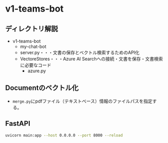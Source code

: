 # v1-teams-bot

## ディレクトリ解説
- v1-teams-bot
  - my-chat-bot
  - server.py・・・文書の保存とベクトル検索するためのAPI化
  - VectoreStores・・・Azure AI Searchへの接続・文書を保存・文書検索に必要なコード
    - azure.py 

## Documentのベクトル化
- ```merge.py```にpdfファイル（テキストベース）情報のファイルパスを指定する。


## FastAPI
```bash
uvicorn main:app --host 0.0.0.0 --port 8000 --reload
```
